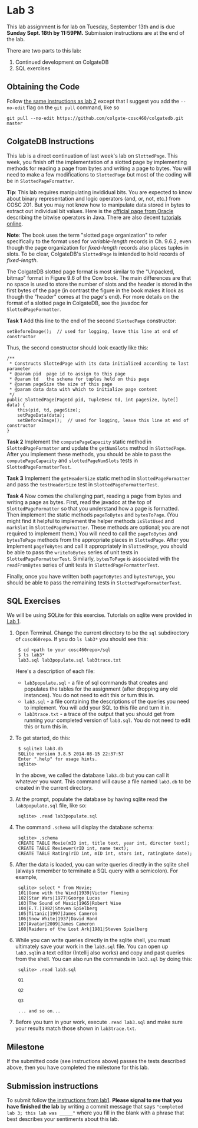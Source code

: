 # Lab 3

This lab assignment is for lab on Tuesday, September 13th and is due **Sunday Sept. 18th by 11:59PM.** Submission instructions are at the end of the lab.

There are two parts to this lab: 

1. Continued development on ColgateDB
2. SQL exercises


## Obtaining the Code

Follow [the same instructions as lab 2](https://github.com/colgate-cosc460/colgatedb/blob/master/labs/lab2.md) except that I suggest you add the `--no-edit` flag on the `git pull` command, like so

	git pull --no-edit https://github.com/colgate-cosc460/colgatedb.git master


## ColgateDB Instructions

This lab is a direct continuation of last week's lab on `SlottedPage`.  This week, you finish off the implementation of a slotted page by implementing methods for reading a page from bytes and writing a page to bytes.  You will need to make a few modifications to `SlottedPage` but most of the coding will be in `SlottedPageFormatter`.

**Tip**: This lab requires manipulating invididual bits.  You are expected to know about binary representation and logic operators (and, or, not, etc.) from COSC 201.  But you may not know how to manipulate data stored in bytes to extract out individual bit values.  Here is the [official page from Oracle](https://docs.oracle.com/javase/tutorial/java/nutsandbolts/op3.html) describing the bitwise operators in Java.   There are also decent [tutorials online](http://javarevisited.blogspot.com/2013/03/bitwise-and-bitshift-operators-in-java-and-or-xor-left-right-shift-example-tutorial.html).  

**Note**: The book uses the term "slotted page organization" to refer specifically to the format used for *variable-length* records in Ch. 9.6.2, even though the page organization for *fixed-length* records also places tuples in slots.  To be clear, ColgateDB's `SlottedPage` is intended to hold records of *fixed-length*.

The ColgateDB slotted page format is most similar to the "Unpacked, bitmap" format in Figure 9.6 of the Cow book.  The main differences are that no space is used to store the number of slots and the header is stored in the first bytes of the page (in contrast the figure in the book makes it look as though the "header" comes at the page's end).  For more details on the format of a slotted page in ColgateDB, see the javadoc for `SlottedPageFormatter`.

**Task 1** Add this line to the end of the second `SlottedPage` constructor:
	
	setBeforeImage();  // used for logging, leave this line at end of constructor

Thus, the second constructor should look exactly like this:

    /**
     * Constructs SlottedPage with its data initialized according to last parameter
     * @param pid  page id to assign to this page
     * @param td   the schema for tuples held on this page
     * @param pageSize the size of this page
     * @param data data with which to initialize page content
     */
    public SlottedPage(PageId pid, TupleDesc td, int pageSize, byte[] data) {
        this(pid, td, pageSize);
        setPageData(data);
        setBeforeImage();  // used for logging, leave this line at end of constructor
    }


**Task 2**  Implement the `computePageCapacity` static method in `SlottedPageFormatter` and update the `getNumSlots` method in `SlottedPage`.  After you implement these methods, you should be able to pass the `computePageCapacity` and `slottedPageNumSlots` tests in `SlottedPageFormatterTest`.

**Task 3**  Implement the `getHeaderSize` static method in `SlottedPageFormatter` and pass the `testHeaderSize` test in `SlottedPageFormatterTest`.

**Task 4**  Now comes the challenging part, reading a page from bytes and writing a page as bytes.  First, read the javadoc at the top of `SlottedPageFormatter` so that you understand how a page is formatted.  Then implement the static methods `pageToBytes` and `bytesToPage`.  (You might find it helpful to implement the helper methods `isSlotUsed` and `markSlot` in `SlottedPageFormatter`.  These methods are optional; you are not required to implement them.)  You will need to call the `pageToBytes` and `bytesToPage` methods from the appropriate places in `SlottedPage`.  After you implement `pageToBytes` and call it appropriately in `SlottedPage`, you should be able to pass the `writeToBytes` series of unit tests in `SlottedPageFormatterTest`.  Similarly, `bytesToPage` is associated with the `readFromBytes` series of unit tests in `SlottedPageFormatterTest`.

Finally, once you have written both  `pageToBytes` and `bytesToPage`, you should be able to pass the remaining tests in `SlottedPageFormatterTest`.


## SQL Exercises

We will be using SQLite for this exercise.  Tutorials on sqlite were provided in [Lab 1](https://github.com/colgate-cosc460/colgatedb/blob/master/labs/lab1.md).

1. Open Terminal.  Change the current directory to be the `sql` subdirectory of `cosc460repo`.  If you do `ls lab3*` you should see this:
	
		$ cd <path to your cosc460repo>/sql
		$ ls lab3*
		lab3.sql lab3populate.sql lab3trace.txt

	Here's a description of each file:

	- `lab3populate.sql` - a file of sql commands that creates and populates the tables for the assignment (after dropping any old instances). You do not need to edit this or turn this in.
	- `lab3.sql` - a file containing the descriptions of the queries you need to implement.  You will add your SQL to this file and turn it in.
	- `lab3trace.txt` - a trace of the output that you should get from running your completed version of `lab3.sql`.  You do not need to edit this or turn this in.

2. To get started, do this:

		$ sqlite3 lab3.db
		SQLite version 3.8.5 2014-08-15 22:37:57
		Enter ".help" for usage hints.
		sqlite> 

    In the above, we called the database `lab3.db` but you can call it whatever you want. This command will cause a file named `lab3.db` to be created in the current directory.

3. At the prompt, populate the database by having sqlite read the `lab3populate.sql` file, like so:

		sqlite> .read lab3populate.sql 

4. The command `.schema` will display the database schema:

		sqlite> .schema
		CREATE TABLE Movie(mID int, title text, year int, director text);
		CREATE TABLE Reviewer(rID int, name text);
		CREATE TABLE Rating(rID int, mID int, stars int, ratingDate date);

5. After the data is loaded, you can write queries directly in the sqlite shell (always remember to terminate a SQL query with a semicolon). For example,

		sqlite> select * from Movie;
		101|Gone with the Wind|1939|Victor Fleming
		102|Star Wars|1977|George Lucas
		103|The Sound of Music|1965|Robert Wise
		104|E.T.|1982|Steven Spielberg
		105|Titanic|1997|James Cameron
		106|Snow White|1937|David Hand
		107|Avatar|2009|James Cameron
		108|Raiders of the Lost Ark|1981|Steven Spielberg


6. While you can write queries directly in the sqlite shell, you must ultimately save your work in the `lab3.sql` file.  You can open up `lab3.sql`in a text editor (Intellij also works) and copy and past queries from the shell.  You can also run the commands in `lab3.sql` by doing this:

		sqlite> .read lab3.sql 
		 
		Q1
		 
		Q2
		 
		Q3
		
		... and so on...

7. Before you turn in your work, execute `.read lab3.sql` and make sure your results match those shown in `lab3trace.txt`.



## Milestone

If the submitted code (see instructions above) passes the tests described above, then you have completed the milestone for this lab.  

## Submission instructions

To submit follow [the instructions from lab1](https://github.com/colgate-cosc460/colgatedb/blob/master/labs/lab1.md).  **Please signal to me that you have finished the lab** by writing a commit message that says `"completed lab 3; this lab was _____"` where you fill in the blank with a phrase that best describes your sentiments about this lab.

